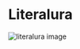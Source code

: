 <h1> Literalura </h1>

![literalura image](https://github.com/escordigan/literalura/assets/149540525/294a9e44-f3f1-493e-a7e6-81b390efd840)



